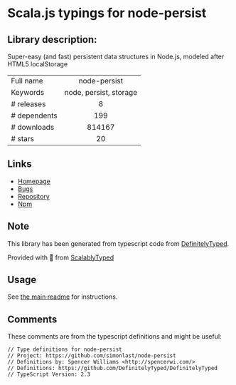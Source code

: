 
# Scala.js typings for node-persist


## Library description:
Super-easy (and fast) persistent data structures in Node.js, modeled after HTML5 localStorage

|                    |                 |
| ------------------ | :-------------: |
| Full name          | node-persist |
| Keywords           | node, persist, storage |
| # releases         | 8 |
| # dependents       | 199 |
| # downloads        | 814167 |
| # stars            | 20 |

## Links
- [Homepage](https://github.com/simonlast/node-persist#readme)
- [Bugs](https://github.com/simonlast/node-persist/issues)
- [Repository](https://github.com/simonlast/node-persist)
- [Npm](https://www.npmjs.com/package/node-persist)
    


## Note
This library has been generated from typescript code from [DefinitelyTyped](https://definitelytyped.org).

Provided with :purple_heart: from [ScalablyTyped](https://github.com/oyvindberg/ScalablyTyped)

## Usage
See [the main readme](../../readme.md) for instructions.

## Comments

These comments are from the typescript definitions and might be useful:
```
// Type definitions for node-persist
// Project: https://github.com/simonlast/node-persist
// Definitions by: Spencer Williams <http://spencerwi.com/>
// Definitions: https://github.com/DefinitelyTyped/DefinitelyTyped
// TypeScript Version: 2.3

```

